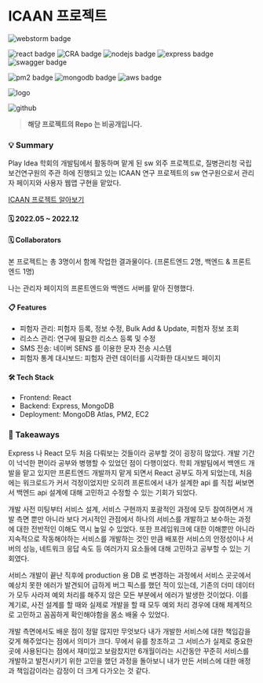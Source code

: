 # ICAAN 프로젝트

![webstorm badge](https://img.shields.io/badge/WebStorm-000000?style=flat-square&logo=WebStorm&logoColor=white)

![react badge](https://img.shields.io/badge/React-61DAFB?style=flat-square&logo=React&logoColor=black)
![CRA badge](https://img.shields.io/badge/Create_React_App-09D3AC?style=flat-square&logo=CreateReactApp&logoColor=black)
![nodejs badge](https://img.shields.io/badge/Node.js-339933?style=flat-square&logo=Node.js&logoColor=white)
![express badge](https://img.shields.io/badge/Express-000000?style=flat-square&logo=Express&logoColor=white)
![swagger badge](https://img.shields.io/badge/Swagger-85EA2D?style=flat-square&logo=Swagger&logoColor=black)


![pm2 badge](https://img.shields.io/badge/PM2-2B037A?style=flat-square&logo=PM2&logoColor=white)
![mongodb badge](https://img.shields.io/badge/MySQL-4479A1?style=flat-square&logo=MySQL&logoColor=white)
![aws badge](https://img.shields.io/badge/AWS-232f3e?style=flat-square&logo=amazon-aws&logoColor=white)

![logo](https://user-images.githubusercontent.com/89679621/210506074-5dd3b2d9-1daf-4c97-8ed4-db02feb22584.png)


![github](https://img.shields.io/badge/GitHub-181717?style=for-the-badge&logo=GitHub&logoColor=white)

> **해당 프로젝트의 Repo 는 비공개입니다.**

### 💡 Summary
Play Idea 학회의 개발팀에서 활동하며 맡게 된 sw 외주 프로젝트로, 질병관리청 국립보건연구원의 주관 하에
진행되고 있는 ICAAN 연구 프로젝트의 sw 연구원으로서 관리자 페이지와 사용자 웹앱 구현을 맡았다.

[ICAAN 프로젝트 알아보기](http://icaan.co.kr) 


#### 🗓 2022.05 ~ 2022.12

#### 🗓 Collaborators
본 프로젝트는 총 3명이서 함께 작업한 결과물이다. (프론트엔드 2명, 백엔드 & 프론트엔드 1명) 

나는 관리자 페이지의 프론트엔드와 백엔드 서버를 맡아 진행했다.

#### 📋 Features
* 피험자 관리: 피험자 등록, 정보 수정, Bulk Add & Update, 피험자 정보 조회
* 리소스 관리: 연구에 필요한 리소스 등록 및 수정
* SMS 전송: 네이버 SENS 를 이용한 문자 전송 시스템
* 피험자 통계 대시보드: 피험자 관련 데이터를 시각화한 대시보드 페이지

#### 🛠 Tech Stack
* Frontend: React
* Backend: Express, MongoDB
* Deployment: MongoDB Atlas, PM2, EC2


### 📌 Takeaways
Express 나 React 모두 처음 다뤄보는 것들이라 공부할 것이 굉장히 많았다. 개발 기간이 넉넉한 편이라 공부와 병행할 수 있었던 점이
다행이었다. 학회 개발팀에서 백엔드 개발을 맡고 있지만 프론트엔드 개발까지 맡게 되면서 React 공부도 하게 되었는데, 처음에는 워크로드가 커서 걱정이었지만
오히려 프론트에서 내가 설계한 api 를 직접 써보면서 백엔드 api 설계에 대해 고민하고 수정할 수 있는 기회가 되었다.

개발 사전 미팅부터 서비스 설계, 서비스 구현까지 포괄적인 과정에 모두 참여하면서 개발 측면 뿐만 아니라 보다 거시적인 관점에서
하나의 서비스를 개발하고 보수하는 과정에 대한 전반적인 이해도 역시 높일 수 있었다. 또한 프레임워크에 대한 이해뿐만 아니라
지속적으로 작동해야하는 서비스를 개발하는 것인 만큼 배포한 서비스의 안정성이나 서버의 성능, 네트워크 응답 속도 등 여러가지 요소들에
대해 고민하고 공부할 수 있는 기회였다. 

서비스 개발이 끝난 직후에 production 용 DB 로 변경하는 과정에서 서비스 곳곳에서 예상치 못한 에러가 발견되어
급하게 버그 픽스를 했던 적이 있는데, 기존의 더미 데이터가 모두 사라져 예외 처리를 해주지 않은 모든 부분에서 에러가 발생한 것이었다.
이를 계기로, 사전 설계를 할 때와 실제로 개발을 할 때 모두 예외 처리 경우에 대해 체계적으로 고민하고 꼼꼼하게 확인해야함을 몸소 배울 수 있었다.

개발 측면에서도 배운 점이 정말 많지만 무엇보다 내가 개발한 서비스에 대한 책임감을 갖게 해주었다는 점에서
의미가 크다. 무에서 유를 창조하고 그 서비스가 실제로 중요한 곳에 사용된다는 점에서 재미있고 보람찼지만 
6개월이라는 시간동안 꾸준히 서비스를 개발하고 발전시키기 위한 고민을 했던 과정을 돌아보니
내가 만든 서비스에 대한 애정과 책임감이라는 감정이 더 크게 다가오는 것 같다. 


